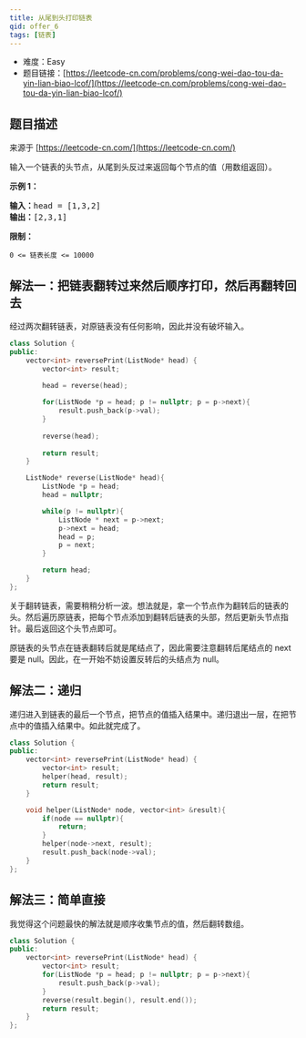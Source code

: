 ```yaml
---
title: 从尾到头打印链表
qid: offer_6
tags: [链表]
---
```



- 难度：Easy
- 题目链接：[https://leetcode-cn.com/problems/cong-wei-dao-tou-da-yin-lian-biao-lcof/](https://leetcode-cn.com/problems/cong-wei-dao-tou-da-yin-lian-biao-lcof/)


## 题目描述

来源于 [https://leetcode-cn.com/](https://leetcode-cn.com/)

<p>输入一个链表的头节点，从尾到头反过来返回每个节点的值（用数组返回）。</p>



<p><strong>示例 1：</strong></p>

<pre><strong>输入：</strong>head = [1,3,2]
<strong>输出：</strong>[2,3,1]</pre>



<p><strong>限制：</strong></p>

<p><code>0 &lt;= 链表长度 &lt;= 10000</code></p>


## 解法一：把链表翻转过来然后顺序打印，然后再翻转回去

经过两次翻转链表，对原链表没有任何影响，因此并没有破坏输入。

```cpp
class Solution {
public:
    vector<int> reversePrint(ListNode* head) {
        vector<int> result;

        head = reverse(head);
        
        for(ListNode *p = head; p != nullptr; p = p->next){
            result.push_back(p->val);
        }
        
        reverse(head);
        
        return result;
    }

    ListNode* reverse(ListNode* head){
        ListNode *p = head;
        head = nullptr;

        while(p != nullptr){
            ListNode * next = p->next;
            p->next = head;
            head = p;
            p = next; 
        }

        return head;
    }
};
```

关于翻转链表，需要稍稍分析一波。想法就是，拿一个节点作为翻转后的链表的头。然后遍历原链表，把每个节点添加到翻转后链表的头部，然后更新头节点指针。最后返回这个头节点即可。

原链表的头节点在链表翻转后就是尾结点了，因此需要注意翻转后尾结点的 next 要是 null。因此，在一开始不妨设置反转后的头结点为 null。


## 解法二：递归

递归进入到链表的最后一个节点，把节点的值插入结果中。递归退出一层，在把节点中的值插入结果中。如此就完成了。

```cpp
class Solution {
public:
    vector<int> reversePrint(ListNode* head) {
        vector<int> result;
        helper(head, result);
        return result;
    }

    void helper(ListNode* node, vector<int> &result){
        if(node == nullptr){
            return;
        }
        helper(node->next, result);
        result.push_back(node->val);
    }
};
```

## 解法三：简单直接

我觉得这个问题最快的解法就是顺序收集节点的值，然后翻转数组。

```cpp
class Solution {
public:
    vector<int> reversePrint(ListNode* head) {
        vector<int> result;
        for(ListNode *p = head; p != nullptr; p = p->next){
            result.push_back(p->val);
        }
        reverse(result.begin(), result.end());
        return result;
    }
};
```